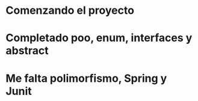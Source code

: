# Comenzando el proyecto
# Completado poo, enum, interfaces y abstract
# Me falta polimorfismo, Spring y Junit

